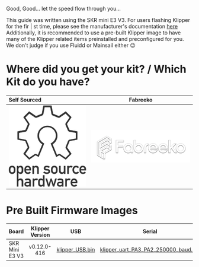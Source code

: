 ﻿Good, Good... let the speed flow through you...

This guide was written using the SKR mini E3 V3. For users flashing Klipper for the fir | st time, please see the manufacturer's documentation [here](https://github.com/bigtreetech/BIGTREETECH-SKR-mini-E3/blob/master/firmware/V3.0/Klipper/README.md)
Additionally, it is recommended to use a pre-built Klipper image to have many of the Klipper related items preinstalled and preconfigured for you. We don't judge if you use Fluidd or Mainsail either 😉

# Where did you get your kit? / Which Kit do you have?

| Self Sourced |                                       Fabreeko                                        | 
|:------------|:-------------------------------------------------------------------------------------:|
| [![Self Sourced](../images/kit_sources/oshw-logo-outline.svg)](./kits/self-sourced/readme.md) | [![Fabreeko](../images/kit_sources/fabreeko_text_sm.webp)](./kits/fabreeko/readme.md) |

# Pre Built Firmware Images  
| Board          | Klipper Version | USB  | Serial |
|:---------------|:---------------:|:----:|:------:|
| SKR Mini E3 V3 | v0.12.0-416 | [klipper_USB.bin](../../Software/Firmware/klipper/binary/SKR%20Mini%20E3%20V3/klipper_USB.bin) | [klipper_uart_PA3_PA2_250000_baud.bin](../../Software/Firmware/klipper/binary/SKR%20Mini%20E3%20V3/klipper_uart_PA3_PA2_250000_baud.bin) |
